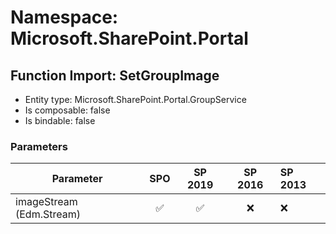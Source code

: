 # Namespace: Microsoft.SharePoint.Portal

## Function Import: SetGroupImage

- Entity type: Microsoft.SharePoint.Portal.GroupService
- Is composable: false
- Is bindable: false

### Parameters

Parameter | SPO | SP 2019 | SP 2016 | SP 2013
----------|:---:|:-------:|:-------:|:-------
imageStream (Edm.Stream) | ✅ | ✅ | ❌ | ❌
